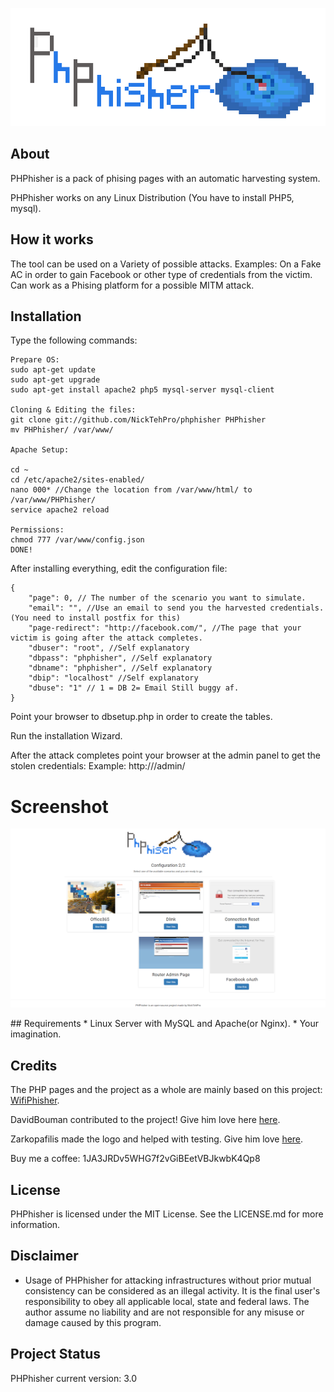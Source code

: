 <p align="center"><img src="https://raw.githubusercontent.com/NickTehPro/PHPhisher/master/logo.png" /></p>

## About
PHPhisher is a pack of phising pages with an automatic harvesting system.

PHPhisher works on any Linux Distribution (You have to install PHP5, mysql).

## How it works
The tool can be used on a Variety of possible attacks.
Examples:
On a Fake AC in order to gain Facebook or other type of credentials from the victim.
Can work as a Phising platform for a possible MITM attack.

## Installation 
Type the following commands:
```
Prepare OS:
sudo apt-get update
sudo apt-get upgrade
sudo apt-get install apache2 php5 mysql-server mysql-client

Cloning & Editing the files:
git clone git://github.com/NickTehPro/phphisher PHPhisher 
mv PHPhisher/ /var/www/ 

Apache Setup:

cd ~
cd /etc/apache2/sites-enabled/
nano 000* //Change the location from /var/www/html/ to /var/www/PHPhisher/
service apache2 reload

Permissions:
chmod 777 /var/www/config.json
DONE!
```
After installing everything, edit the configuration file:
```
{
	"page": 0, // The number of the scenario you want to simulate.
	"email": "", //Use an email to send you the harvested credentials. (You need to install postfix for this)
	"page-redirect": "http://facebook.com/", //The page that your victim is going after the attack completes.
	"dbuser": "root", //Self explanatory 
	"dbpass": "phphisher", //Self explanatory 
	"dbname": "phphisher", //Self explanatory 
	"dbip": "localhost" //Self explanatory 
	"dbuse": "1" // 1 = DB 2= Email Still buggy af.
}
```
Point your browser to dbsetup.php in order to create the tables.

Run the installation Wizard.

After the attack completes point your browser at the admin panel to get the stolen credentials: 
Example: http://<yourip>/admin/

# Screenshot 
<p align="center"><img src="https://raw.githubusercontent.com/NickTehPro/PHPhisher/Dev/Demo.png" /></p>
## Requirements
* Linux Server with MySQL and Apache(or Nginx). 
* Your imagination.

## Credits
The PHP pages and the project as a whole are mainly based on this project:
<a href="https://github.com/sophron/wifiphisher">WifiPhisher</a>. 

DavidBouman contributed to the project! Give him love here <a href="https://github.com/davidbouman">here</a>.

Zarkopafilis made the logo and helped with testing. Give him love <a href="https://github.com/Zarkopafilis">here</a>. 

Buy me a coffee: 1JA3JRDv5WHG7f2vGiBEetVBJkwbK4Qp8

## License

PHPhisher is licensed under the MIT License. See the LICENSE.md for more information.

## Disclaimer
* Usage of PHPhisher for attacking infrastructures without prior mutual consistency can be considered as an illegal activity. 
It is the final user's responsibility to obey all applicable local, state and federal laws. 
The author assume no liability and are not responsible for any misuse or damage caused by this program.

## Project Status 
PHPhisher current version: 3.0